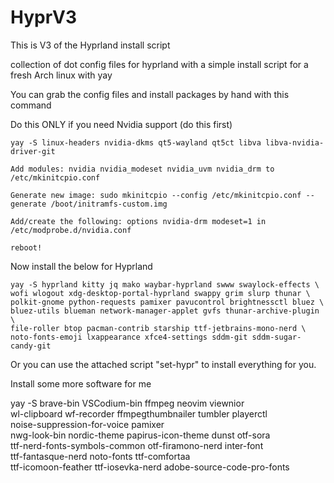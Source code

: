 # HyprV3
This is V3 of the Hyprland install script

collection of dot config files for hyprland with a simple install script for a fresh Arch linux with yay

You can grab the config files and install packages by hand with this command

Do this ONLY if you need Nvidia support (do this first)
```
yay -S linux-headers nvidia-dkms qt5-wayland qt5ct libva libva-nvidia-driver-git

Add modules: nvidia nvidia_modeset nvidia_uvm nvidia_drm to /etc/mkinitcpio.conf

Generate new image: sudo mkinitcpio --config /etc/mkinitcpio.conf --generate /boot/initramfs-custom.img

Add/create the following: options nvidia-drm modeset=1 in /etc/modprobe.d/nvidia.conf

reboot!
```

Now install the below for Hyprland

```
yay -S hyprland kitty jq mako waybar-hyprland swww swaylock-effects \
wofi wlogout xdg-desktop-portal-hyprland swappy grim slurp thunar \
polkit-gnome python-requests pamixer pavucontrol brightnessctl bluez \
bluez-utils blueman network-manager-applet gvfs thunar-archive-plugin \
file-roller btop pacman-contrib starship ttf-jetbrains-mono-nerd \
noto-fonts-emoji lxappearance xfce4-settings sddm-git sddm-sugar-candy-git 
```

Or you can use the attached script "set-hypr" to install everything for you.

Install some more software for me

yay -S brave-bin VSCodium-bin ffmpeg neovim viewnior       \
wl-clipboard wf-recorder ffmpegthumbnailer tumbler playerctl      \
noise-suppression-for-voice pamixer     \
nwg-look-bin nordic-theme papirus-icon-theme dunst otf-sora   \
ttf-nerd-fonts-symbols-common otf-firamono-nerd inter-font    \
ttf-fantasque-nerd noto-fonts ttf-comfortaa  \
ttf-icomoon-feather ttf-iosevka-nerd adobe-source-code-pro-fonts
